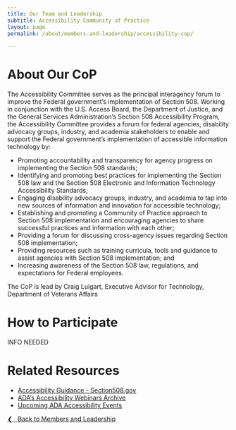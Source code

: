 ```yaml
---
title: Our Team and Leadership
subtitle: Accessibility Community of Practice
layout: page
permalink: /about/members-and-leadership/accessibility-cop/

---
```

# About Our CoP
The Accessibility Committee serves as the principal interagency forum to improve the Federal government’s implementation of Section 508. Working in conjunction with the U.S. Access Board, the Department of Justice, and the General Services Administration’s Section 508 Accessibility Program, the Accessibility Committee provides a forum for federal agencies, disability advocacy groups, industry, and academia stakeholders to enable and support the Federal government’s implementation of accessible information technology by:

* Promoting accountability and transparency for agency progress on implementing the Section 508 standards;
* Identifying and promoting best practices for implementing the Section 508 law and the Section 508 Electronic and Information Technology Accessibility Standards;
* Engaging disability advocacy groups, industry, and academia to tap into new sources of information and innovation for accessible technology;
* Establishing and promoting a Community of Practice approach to Section 508 implementation and encouraging agencies to share successful practices and information with each other;
* Providing a forum for discussing cross-agency issues regarding Section 508 implementation;
* Providing resources such as training curricula, tools and guidance to assist agencies with Section 508 implementation; and
* Increasing awareness of the Section 508 law, regulations, and expectations for Federal employees.

The CoP is lead by Craig Luigart, Executive Advisor for Technology, Department of Veterans Affairs

# How to Participate
INFO NEEDED

# Related Resources
* [Accessibility Guidance - Section508.gov](http://section508.gov/)
* [ADA’s Accessibility Webinars Archive](http://www.adaconferences.org/CIOC)
* [Upcoming ADA Accessibility Events](https://dev.accessibilityonline.org/cioc-508/schedule)

<a href="{{site.baseurl}}/about/members-and-leadership/">&#10094; &nbsp; Back to Members and Leadership</a><br>

